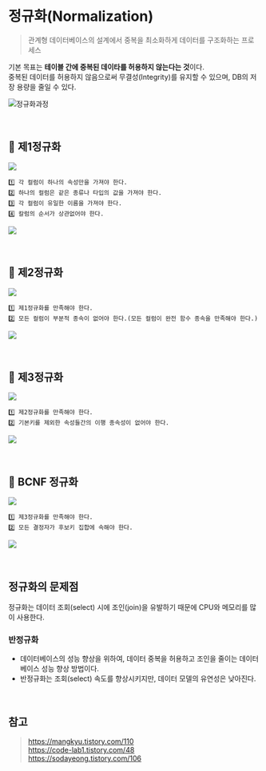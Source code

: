# 정규화(Normalization)
> 관계형 데이터베이스의 설계에서 중복을 최소화하게 데이터를 구조화하는 프로세스  

기본 목표는 **테이블 간에 중복된 데이타를 허용하지 않는다는 것**이다.  
중복된 데이터를 허용하지 않음으로써 무결성(Integrity)를 유지할 수 있으며, DB의 저장 용량을 줄일 수 있다.

![정규화과정](https://velog.velcdn.com/images%2Fbsjp400%2Fpost%2F140f510e-26ed-4807-a517-bc0b9a902c69%2Fimage.png)

<br/>

## 📌 제1정규화

![](https://img1.daumcdn.net/thumb/R1280x0/?scode=mtistory2&fname=https%3A%2F%2Fblog.kakaocdn.net%2Fdn%2FbNbQUm%2FbtqT18yag04%2FpTXJX3wB23ouk8az7EgWQ1%2Fimg.png)

    1️⃣ 각 컬럼이 하나의 속성만을 가져야 한다.  
    2️⃣ 하나의 컬럼은 같은 종류나 타입의 값을 가져야 한다.  
    3️⃣ 각 컬럼이 유일한 이름을 가져야 한다.  
    4️⃣ 칼럼의 순서가 상관없어야 한다.  
  
  
 ![](https://img1.daumcdn.net/thumb/R1280x0/?scode=mtistory2&fname=https%3A%2F%2Fblog.kakaocdn.net%2Fdn%2FbMlNZj%2FbtqT17FWVot%2FjUKTAUyOdrH83pRraKw3K0%2Fimg.png)

<br/>

## 📌 제2정규화

  ![](https://blog.kakaocdn.net/dn/ylbaZ/btqT8Jc4K3s/0VFTPoKKFkbxZghKWDwKo1/img.png)
  
    1️⃣ 제1정규화를 만족해야 한다.  
    2️⃣ 모든 컬럼이 부분적 종속이 없어야 한다.(모든 컬럼이 완전 함수 종속을 만족해야 한다.)
  
  ![](https://blog.kakaocdn.net/dn/bluCnc/btqT7VEOf04/Me8DfY7rtycgJPYlYQKEWK/img.png)

<br/>

## 📌 제3정규화

  ![](https://blog.kakaocdn.net/dn/enwN1N/btqUeiMyErd/sP8NKCe70NKsZncGuhO9uK/img.png)
  
    1️⃣ 제2정규화를 만족해야 한다.  
    2️⃣ 기본키를 제외한 속성들간의 이행 종속성이 없어야 한다.
  
  ![](https://blog.kakaocdn.net/dn/ci1le3/btqUeXnPnpD/yKkURqr8cZl21f5erx42QK/img.png)
  
<br/>

## 📌 BCNF 정규화

  ![](https://blog.kakaocdn.net/dn/bBN6xu/btqT6IlqRF4/MvBoxYMxtgS1JT7t1AymnK/img.png)
  
    1️⃣ 제3정규화를 만족해야 한다.  
    2️⃣ 모든 결정자가 후보키 집합에 속해야 한다.
  
  ![](https://blog.kakaocdn.net/dn/3cbHr/btq3mNylPan/c6b2lBuH4OkdDNmrzGHWUk/img.png)

<br/>

## 정규화의 문제점
정규화는 데이터 조회(select) 시에 조인(join)을 유발하기 때문에 CPU와 메모리를 많이 사용한다.

  ### 반정규화
  - 데이터베이스의 성능 향상을 위하여, 데이터 중복을 허용하고 조인을 줄이는 데이터베이스 성능 향상 방법이다.
  - 반정규화는 조회(select) 속도를 향상시키지만, 데이터 모델의 유연성은 낮아진다.

<br/>

## 참고
> https://mangkyu.tistory.com/110  
> https://code-lab1.tistory.com/48  
> https://sodayeong.tistory.com/106
